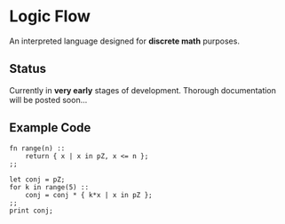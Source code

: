 # Logic Flow
An interpreted language designed for **discrete math** purposes.

## Status
Currently in **very early** stages of development. 
Thorough documentation will be posted soon...

## Example Code
```
fn range(n) ::
	return { x | x in pZ, x <= n };
;;

let conj = pZ;
for k in range(5) ::
	conj = conj * { k*x | x in pZ };
;;
print conj;
```
